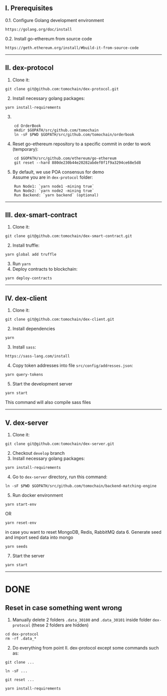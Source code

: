 ## I. Prerequisites
0.1. Configure Golang development environment
```
https://golang.org/doc/install
```

0.2. Install go-ethereum from source code
```
https://geth.ethereum.org/install/#build-it-from-source-code
```
----------------
## II. dex-protocol
1. Clone it: 
```
git clone git@github.com:tomochain/dex-protocol.git
```
2. Install necessary golang packages:
```
yarn install-requirements
```
3. 
```
    cd OrderBook
    mkdir $GOPATH/src/github.com/tomochain
    ln -sF $PWD $GOPATH/src/github.com/tomochain/orderbook
```
4. Reset go-ethereum repository to a specific commit in order to work (temporary):
```
    cd $GOPATH/src/github.com/ethereum/go-ethereum
    git reset --hard 880de230b44e20282abdef0f1f9a3294ce68e5d8
```
5. By default, we use POA consensus for demo  
    Assume you are in `dex-protocol` folder:
``` 
    Run Node1: `yarn node1 -mining true`  
    Run Node2: `yarn node2 -mining true`  
    Run Backend: `yarn backend` (optional)
```
----------------
## III. dex-smart-contract
1. Clone it: 
```
git clone git@github.com:tomochain/dex-smart-contract.git
```
2. Install truffle:
```
yarn global add truffle
```
3. Run `yarn`
4. Deploy contracts to blockchain:
```
yarn deploy-contracts
```

----------------
## IV. dex-client
1. Clone it:
```
git clone git@github.com:tomochain/dex-client.git
```
2. Install dependencies
```
yarn
```
3. Install `sass`:
```
https://sass-lang.com/install
```
4. Copy token addresses into file `src/config/addresses.json`:
```
yarn query-tokens
```
5. Start the development server
```
yarn start
```
This command will also compile sass files

----------------
## V. dex-server
1. Clone it:
```
git clone git@github.com:tomochain/dex-server.git
```
2.  Checkout `develop` branch
3. Install necessary golang packages:
```
yarn install-requirements
```
4. Go to `dex-server` directory, run this command:
```
ln -sF $PWD $GOPATH/src/github.com/tomochain/backend-matching-engine
```
5. Run docker environment
```
yarn start-env
```
OR 
```
yarn reset-env
```
in case you want to reset MongoDB, Redis, RabbitMQ data
6. Generate seed and import seed data into mongo
```
yarn seeds
```
7. Start the server
```
yarn start
```

----------------
# DONE

## Reset in case something went wrong
1. Manually delete 2 folders `.data_30100` and `.data_30101` inside folder `dex-protocol` (these 2 folders are hidden)
```
cd dex-protocol
rm -rf .data_*
```
2. Do everything from point II. dex-protocol except some commands such as:
```
git clone ...
```
```
ln -sF ...
```
```
git reset ...
```
```
yarn install-requirements
```
